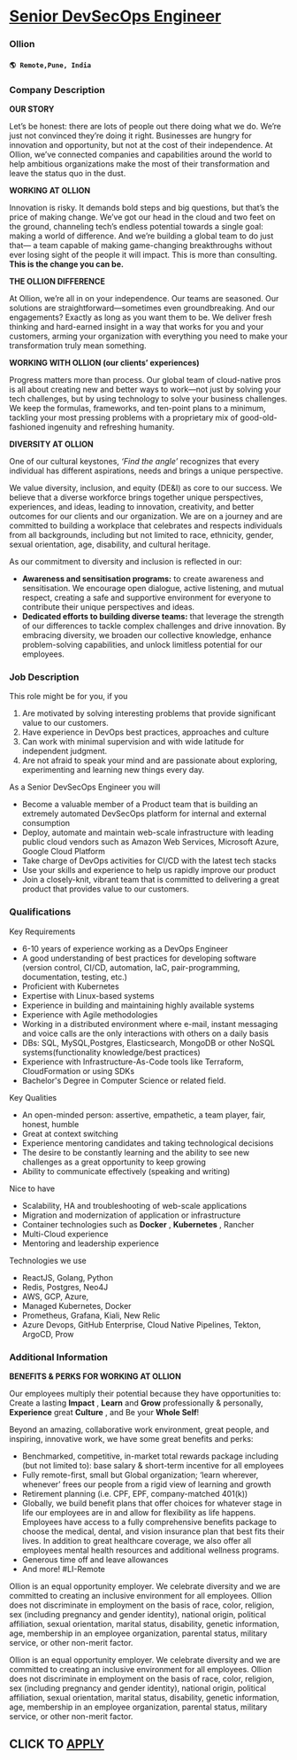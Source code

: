 # [Senior DevSecOps Engineer](https://www.remotewlb.com/apply/senior-devsecops-engineer-105118)  
### Ollion  
#### `🌎 Remote,Pune, India`  

### **Company Description**

 **OUR STORY**

Let’s be honest: there are lots of people out there doing what we do. We’re just not convinced they’re doing it right. Businesses are hungry for innovation and opportunity, but not at the cost of their independence. At Ollion, we’ve connected companies and capabilities around the world to help ambitious organizations make the most of their transformation and leave the status quo in the dust.

 **WORKING AT OLLION**

Innovation is risky. It demands bold steps and big questions, but that’s the price of making change. We’ve got our head in the cloud and two feet on the ground, channeling tech’s endless potential towards a single goal: making a world of difference. And we’re building a global team to do just that— a team capable of making game-changing breakthroughs without ever losing sight of the people it will impact. This is more than consulting. **This is the change you can be.**

 **THE OLLION DIFFERENCE**

At Ollion, we’re all in on your independence. Our teams are seasoned. Our solutions are straightforward—sometimes even groundbreaking. And our engagements? Exactly as long as you want them to be. We deliver fresh thinking and hard-earned insight in a way that works for you and your customers, arming your organization with everything you need to make your transformation truly mean something.

 **WORKING WITH OLLION (our clients’ experiences)**

Progress matters more than process. Our global team of cloud-native pros is all about creating new and better ways to work—not just by solving your tech challenges, but by using technology to solve your business challenges. We keep the formulas, frameworks, and ten-point plans to a minimum, tackling your most pressing problems with a proprietary mix of good-old-fashioned ingenuity and refreshing humanity.

 **DIVERSITY AT OLLION**

One of our cultural keystones, _‘Find the angle’_ recognizes that every individual has different aspirations, needs and brings a unique perspective.

We value diversity, inclusion, and equity (DE&I) as core to our success. We believe that a diverse workforce brings together unique perspectives, experiences, and ideas, leading to innovation, creativity, and better outcomes for our clients and our organization. We are on a journey and are committed to building a workplace that celebrates and respects individuals from all backgrounds, including but not limited to race, ethnicity, gender, sexual orientation, age, disability, and cultural heritage.

As our commitment to diversity and inclusion is reflected in our:

  * **Awareness and sensitisation programs:** to create awareness and sensitisation. We encourage open dialogue, active listening, and mutual respect, creating a safe and supportive environment for everyone to contribute their unique perspectives and ideas. 
  * **Dedicated efforts to building diverse teams:** that leverage the strength of our differences to tackle complex challenges and drive innovation. By embracing diversity, we broaden our collective knowledge, enhance problem-solving capabilities, and unlock limitless potential for our employees.

###  **Job Description**

This role might be for you, if you

  1. Are motivated by solving interesting problems that provide significant value to our customers. 
  2. Have experience in DevOps best practices, approaches and culture
  3. Can work with minimal supervision and with wide latitude for independent judgment.
  4. Are not afraid to speak your mind and are passionate about exploring, experimenting and learning new things every day.

As a Senior DevSecOps Engineer you will

  * Become a valuable member of a Product team that is building an extremely automated DevSecOps platform for internal and external consumption
  * Deploy, automate and maintain web-scale infrastructure with leading public cloud vendors such as Amazon Web Services, Microsoft Azure, Google Cloud Platform
  * Take charge of DevOps activities for CI/CD with the latest tech stacks
  * Use your skills and experience to help us rapidly improve our product
  * Join a closely-knit, vibrant team that is committed to delivering a great product that provides value to our customers.

###  **Qualifications**

Key Requirements

  * 6-10 years of experience working as a DevOps Engineer
  * A good understanding of best practices for developing software (version control, CI/CD, automation, IaC, pair-programming, documentation, testing, etc.)
  * Proficient with Kubernetes
  * Expertise with Linux-based systems
  * Experience in building and maintaining highly available systems
  * Experience with Agile methodologies
  * Working in a distributed environment where e-mail, instant messaging and voice calls are the only interactions with others on a daily basis
  * DBs: SQL, MySQL,Postgres, Elasticsearch, MongoDB or other NoSQL systems(functionality knowledge/best practices)
  * Experience with Infrastructure-As-Code tools like Terraform, CloudFormation or using SDKs
  * Bachelor's Degree in Computer Science or related field.

Key Qualities

  * An open-minded person: assertive, empathetic, a team player, fair, honest, humble
  * Great at context switching 
  * Experience mentoring candidates and taking technological decisions
  * The desire to be constantly learning and the ability to see new challenges as a great opportunity to keep growing
  * Ability to communicate effectively (speaking and writing)

Nice to have

  * Scalability, HA and troubleshooting of web-scale applications
  * Migration and modernization of application or infrastructure
  * Container technologies such as **Docker** , **Kubernetes** , Rancher
  * Multi-Cloud experience
  * Mentoring and leadership experience

Technologies we use

  * ReactJS, Golang, Python
  * Redis, Postgres, Neo4J
  * AWS, GCP, Azure, 
  * Managed Kubernetes, Docker
  * Prometheus, Grafana, Kiali, New Relic
  * Azure Devops, GitHub Enterprise, Cloud Native Pipelines, Tekton, ArgoCD, Prow

###  **Additional Information**

 **BENEFITS & PERKS FOR WORKING AT OLLION**

Our employees multiply their potential because they have opportunities to: Create a lasting **Impact** , **Learn** and **Grow** professionally & personally, **Experience** great **Culture** , and Be your **Whole Self**!

Beyond an amazing, collaborative work environment, great people, and inspiring, innovative work, we have some great benefits and perks:

  * Benchmarked, competitive, in-market total rewards package including (but not limited to): base salary & short-term incentive for all employees
  * Fully remote-first, small but Global organization; ‘learn wherever, whenever’ frees our people from a rigid view of learning and growth
  * Retirement planning (i.e. CPF, EPF, company-matched 401(k))
  * Globally, we build benefit plans that offer choices for whatever stage in life our employees are in and allow for flexibility as life happens. Employees have access to a fully comprehensive benefits package to choose the medical, dental, and vision insurance plan that best fits their lives. In addition to great healthcare coverage, we also offer all employees mental health resources and additional wellness programs.
  * Generous time off and leave allowances
  * And more! #LI-Remote

Ollion is an equal opportunity employer. We celebrate diversity and we are committed to creating an inclusive environment for all employees. Ollion does not discriminate in employment on the basis of race, color, religion, sex (including pregnancy and gender identity), national origin, political affiliation, sexual orientation, marital status, disability, genetic information, age, membership in an employee organization, parental status, military service, or other non-merit factor.

Ollion is an equal opportunity employer. We celebrate diversity and we are committed to creating an inclusive environment for all employees. Ollion does not discriminate in employment on the basis of race, color, religion, sex (including pregnancy and gender identity), national origin, political affiliation, sexual orientation, marital status, disability, genetic information, age, membership in an employee organization, parental status, military service, or other non-merit factor.

  
## CLICK TO [APPLY](https://www.remotewlb.com/apply/senior-devsecops-engineer-105118)

